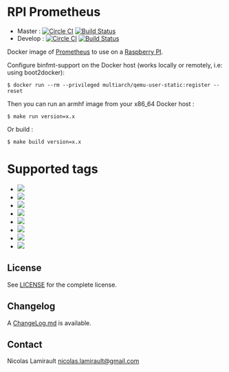# RPI Prometheus

* Master : [![Circle CI](https://circleci.com/gh/zeiot/rpi-prometheus/tree/master.svg?style=svg)](https://circleci.com/gh/zeiot/rpi-prometheus/tree/master) [![Build Status](https://travis-ci.org/zeiot/rpi-prometheus.svg?branch=master)](https://travis-ci.org/zeiot/rpi-prometheus)
* Develop : [![Circle CI](https://circleci.com/gh/zeiot/rpi-prometheus/tree/develop.svg?style=svg)](https://circleci.com/gh/zeiot/rpi-prometheus/tree/develop) [![Build Status](https://travis-ci.org/zeiot/rpi-prometheus.svg?branch=develop)](https://travis-ci.org/zeiot/rpi-prometheus)

Docker image of [Prometheus][] to use on a [Raspberry PI][].

Configure binfmt-support on the Docker host (works locally or remotely, i.e: using boot2docker):

    $ docker run --rm --privileged multiarch/qemu-user-static:register --reset

Then you can run an armhf image from your x86_64 Docker host :

    $ make run version=x.x

Or build :

    $ make build version=x.x


# Supported tags

* [![](https://images.microbadger.com/badges/version/zeiot/rpi-prometheus:1.5.0.svg)](https://microbadger.com/images/zeiot/rpi-prometheus:1.5.0 "Get your own version badge on microbadger.com")
* [![](https://images.microbadger.com/badges/version/zeiot/rpi-prometheus:1.4.0.svg)](https://microbadger.com/images/zeiot/rpi-prometheus:1.4.0 "Get your own version badge on microbadger.com")
* [![](https://images.microbadger.com/badges/version/zeiot/rpi-prometheus:1.3.0.svg)](https://microbadger.com/images/zeiot/rpi-prometheus:1.3.0 "Get your own version badge on microbadger.com")
* [![](https://images.microbadger.com/badges/version/zeiot/rpi-prometheus:1.2.2.svg)](https://microbadger.com/images/zeiot/rpi-prometheus:1.2.2 "Get your own version badge on microbadger.com")
* [![](https://images.microbadger.com/badges/version/zeiot/rpi-prometheus:1.2.1.svg)](https://microbadger.com/images/zeiot/rpi-prometheus:1.2.1 "Get your own version badge on microbadger.com")
* [![](https://images.microbadger.com/badges/version/zeiot/rpi-prometheus:1.2.0.svg)](https://microbadger.com/images/zeiot/rpi-prometheus:1.2.0 "Get your own version badge on microbadger.com")
* [![](https://images.microbadger.com/badges/version/zeiot/rpi-prometheus:1.1.3.svg)](https://microbadger.com/images/zeiot/rpi-prometheus:1.1.3 "Get your own version badge on microbadger.com")
* [![](https://images.microbadger.com/badges/version/zeiot/rpi-prometheus:1.1.2.svg)](https://microbadger.com/images/zeiot/rpi-prometheus:1.1.2 "Get your own version badge on microbadger.com")


## License

See [LICENSE](LICENSE) for the complete license.


## Changelog

A [ChangeLog.md](ChangeLog.md) is available.


## Contact

Nicolas Lamirault <nicolas.lamirault@gmail.com>


[Raspberry PI]: https://www.raspberrypi.org/
[Prometheus]: https://prometheus.io/

